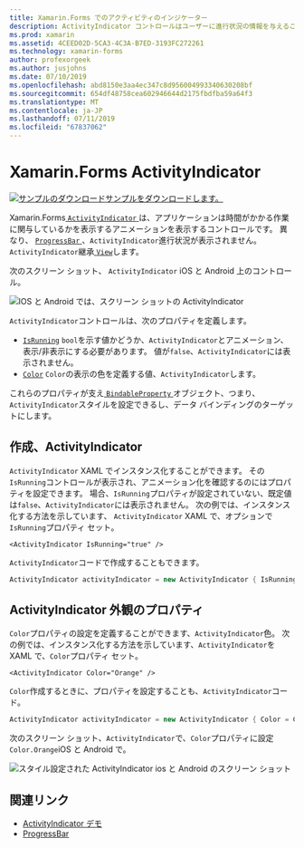 ```yaml
---
title: Xamarin.Forms でのアクティビティのインジケーター
description: ActivityIndicator コントロールはユーザーに進行状況の情報を与えることがなく時間がかかる作業では、アプリケーションは関与していることを示します。 この記事では、XAML とコードで、ActivityIndicator を使用する方法について説明します。
ms.prod: xamarin
ms.assetid: 4CEED02D-5CA3-4C3A-B7ED-3193FC272261
ms.technology: xamarin-forms
author: profexorgeek
ms.author: jusjohns
ms.date: 07/10/2019
ms.openlocfilehash: abd8150e3aa4ec347c8d956004993340630208bf
ms.sourcegitcommit: 654df48758cea602946644d2175fbdfba59a64f3
ms.translationtype: MT
ms.contentlocale: ja-JP
ms.lasthandoff: 07/11/2019
ms.locfileid: "67837062"
---
```

# <a name="xamarinforms-activityindicator"></a>Xamarin.Forms ActivityIndicator
[![サンプルのダウンロード](~/media/shared/download.png)サンプルをダウンロードします。](https://github.com/xamarin/xamarin-forms-samples/tree/master/UserInterface/ActivityIndicatorDemos)

Xamarin.Forms[ `ActivityIndicator` ](xref:Xamarin.Forms.ActivityIndicator)は、アプリケーションは時間がかかる作業に関与しているかを表示するアニメーションを表示するコントロールです。 異なり、 [ `ProgressBar` ](xref:Xamarin.Forms.ProgressBar)、`ActivityIndicator`進行状況が表示されません。 `ActivityIndicator`継承[ `View`](xref:Xamarin.Forms.View)します。

次のスクリーン ショット、 `ActivityIndicator` iOS と Android 上のコントロール。

![IOS と Android では、スクリーン ショットの ActivityIndicator](activityindicator-images/activityindicators-default.png "iOS と Android で ActivityIndicator のスクリーン ショット")

`ActivityIndicator`コントロールは、次のプロパティを定義します。

* [`IsRunning`](xref:Xamarin.Forms.ActivityIndicator.IsRunning) `bool`を示す値かどうか、`ActivityIndicator`とアニメーション、表示/非表示にする必要があります。 値が`false`、`ActivityIndicator`には表示されません。
* [`Color`](xref:Xamarin.Forms.ActivityIndicator.Color) `Color`の表示の色を定義する値、`ActivityIndicator`します。

これらのプロパティが支え[ `BindableProperty` ](xref:Xamarin.Forms.BindableProperty)オブジェクト、つまり、`ActivityIndicator`スタイルを設定できるし、データ バインディングのターゲットにします。

## <a name="create-an-activityindicator"></a>作成、ActivityIndicator

`ActivityIndicator` XAML でインスタンス化することができます。 その`IsRunning`コントロールが表示され、アニメーション化を確認するのにはプロパティを設定できます。 場合、`IsRunning`プロパティが設定されていない、既定値は`false`、`ActivityIndicator`には表示されません。 次の例では、インスタンス化する方法を示しています、 `ActivityIndicator` XAML で、オプションで`IsRunning`プロパティ セット。

```xaml
<ActivityIndicator IsRunning="true" />
```

`ActivityIndicator`コードで作成することもできます。

```csharp
ActivityIndicator activityIndicator = new ActivityIndicator { IsRunning = true };
```

## <a name="activityindicator-appearance-properties"></a>ActivityIndicator 外観のプロパティ

`Color`プロパティの設定を定義することができます、`ActivityIndicator`色。 次の例では、インスタンス化する方法を示しています、`ActivityIndicator`を XAML で、`Color`プロパティ セット。

```xaml
<ActivityIndicator Color="Orange" />
```

`Color`作成するときに、プロパティを設定することも、`ActivityIndicator`コード。

```csharp
ActivityIndicator activityIndicator = new ActivityIndicator { Color = Color.Orange };
```

次のスクリーン ショット、`ActivityIndicator`で、`Color`プロパティに設定`Color.Orange`iOS と Android で。

![スタイル設定された ActivityIndicator ios と Android のスクリーン ショット](activityindicator-images/activityindicators-styled.png "スタイル ActivityIndicator ios と Android のスクリーン ショット")

## <a name="related-links"></a>関連リンク

* [ActivityIndicator デモ](https://github.com/xamarin/xamarin-forms-samples/tree/master/UserInterface/ActivityIndicatorDemos)
* [ProgressBar](~/xamarin-forms/user-interface/progressbar.md)
